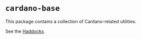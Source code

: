 # `cardano-base`

This package contains a collection of Cardano-related utilities.

See the [Haddocks](https://intersectmbo.github.io/cardano-base/cardano-base/).
